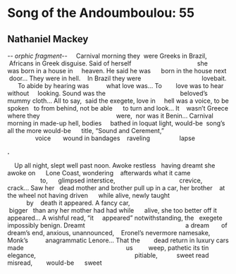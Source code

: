 # Song of the Andoumboulou: 55
## Nathaniel Mackey
_-- orphic fragment--_
    Carnival morning they
 were Greeks in Brazil,
   Africans in Greek
disguise. Said of herself
                                     she
       was born in a house in
    heaven. He said he was
     born in the house next
 door... They were in hell.
   In Brazil they were
                                  lovebait.
      To abide by hearing was
         what love was... To
       love was to hear without
    looking. Sound was the
                                          beloved’s
     mummy cloth... All to say,
 said the exegete, love in
    hell was a voice, to be spoken
  to from behind, not be able
     to turn and look... It
   wasn’t Greece where they
                                           were,
 nor was it Benin... Carnival
morning in made-up hell, bodies
    bathed in loquat light, would-be
 song’s all the more would-be
     title, “Sound and Cerement,”
                                                    voice
      wound in bandages
   raveling
                lapse

 **.**

    Up all night, slept well
past noon. Awoke restless
  having dreamt she awoke on
     Lone Coast, wondering
   afterwards what it came
                                         to,
     glimpsed interstice,
                                    crevice,
       crack... Saw her
  dead mother and brother
pull up in a car, her brother
   at the wheel not having driven
     while alive, newly taught
                                             by
   death it appeared. A fancy car,
                                                   bigger
  than any her mother had had while
     alive, she too better off it
appeared... A wishful read, “it
    appeared” notwithstanding, the
  exegete impossibly benign. Dreamt
                                                         a dream
      of dream’s end, anxious, unannounced,
   Eronel’s nevermore namesake, Monk’s
         anagrammatic Lenore... That the
       dead return in luxury cars made
                                                          us
        weep, pathetic its tin elegance,
                                                        pitiable,
          sweet read misread,
       would-be
     sweet